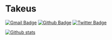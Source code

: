 # Takeus
[![Gmail Badge](https://img.shields.io/badge/-takeus2020@gmail.com-c14438?style=flat&logo=Gmail&logoColor=white&link=mailto:takeus2020@gmail.com)](mailto:takeus2020@gmail.com) [![Github Badge](https://img.shields.io/badge/-pomme2terree-grey?style=flat&logo=github&logoColor=white&link=https://github.com/pomme2terree/)](https://www.github.com/pomme2terree/) [![Twitter Badge](https://img.shields.io/badge/-TakeusP-00acee?style=flat&logo=twitter&logoColor=white&link=https://twitter.com/TakeusP/)](https://www.twitter.com/TakeusP/) 

[![Github stats](https://github-readme-stats.vercel.app/api?username=pomme2terree&show_icons=true&include_all_commits=true)](https://github.com/pomme2terree/github-readme-stats)
